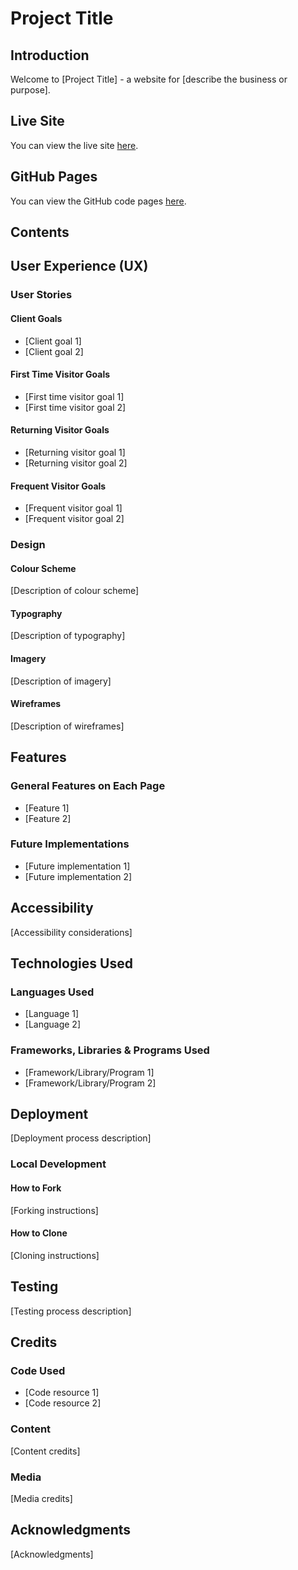 # Project Title

## Introduction
Welcome to [Project Title] - a website for [describe the business or purpose]. 

## Live Site
You can view the live site [here](#).

## GitHub Pages
You can view the GitHub code pages [here](#).

## Contents



## User Experience (UX)
### User Stories
#### Client Goals
- [Client goal 1]
- [Client goal 2]

#### First Time Visitor Goals
- [First time visitor goal 1]
- [First time visitor goal 2]

#### Returning Visitor Goals
- [Returning visitor goal 1]
- [Returning visitor goal 2]

#### Frequent Visitor Goals
- [Frequent visitor goal 1]
- [Frequent visitor goal 2]

### Design
#### Colour Scheme
[Description of colour scheme]

#### Typography
[Description of typography]

#### Imagery
[Description of imagery]

#### Wireframes
[Description of wireframes]

## Features
### General Features on Each Page
- [Feature 1]
- [Feature 2]

### Future Implementations
- [Future implementation 1]
- [Future implementation 2]

## Accessibility
[Accessibility considerations]

## Technologies Used
### Languages Used
- [Language 1]
- [Language 2]

### Frameworks, Libraries & Programs Used
- [Framework/Library/Program 1]
- [Framework/Library/Program 2]

## Deployment
[Deployment process description]

### Local Development
#### How to Fork
[Forking instructions]

#### How to Clone
[Cloning instructions]

## Testing
[Testing process description]

## Credits
### Code Used
- [Code resource 1]
- [Code resource 2]

### Content
[Content credits]

### Media
[Media credits]

## Acknowledgments
[Acknowledgments]